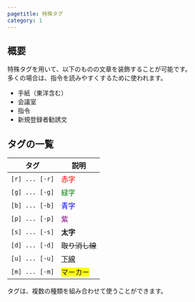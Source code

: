 ```yaml
---
pagetitle: 特殊タグ
category: 1
---
```


## 概要

特殊タグを用いて、以下のものの文章を装飾することが可能です。  
多くの場合は、指令を読みやすくするために使われます。

* 手紙（東洋含む）
* 会議室
* 指令
* 新規登録者勧誘文

## タグの一覧

| タグ | 説明 |
| -- | -- |
| `[r] ... [-r]` | <span style="color:red">赤字</span> |
| `[g] ... [-g]` | <span style="color:green">緑字</span> |
| `[b] ... [-b]` | <span style="color:blue">青字</span> |
| `[p] ... [-p]` | <span style="color:purple">紫</span> |
| `[s] ... [-s]` | <span style="font-weight:bold">太字</span> |
| `[d] ... [-d]` | <del>取り消し線</del> |
| `[u] ... [-u]` | <span style="text-decoration:underline">下線</span> |
| `[m] ... [-m]` | <span style="background:yellow">マーカー</span> |

タグは、複数の種類を組み合わせて使うことができます。
